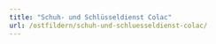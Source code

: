 ```yaml
---
title: "Schuh- und Schlüsseldienst Colac"
url: /ostfildern/schuh-und-schluesseldienst-colac/
---
```

